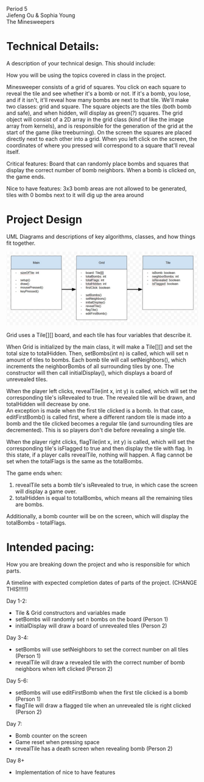Period 5  
Jiefeng Ou & Sophia Young  
The Minesweepers  

# Technical Details:

A description of your technical design. This should include:

How you will be using the topics covered in class in the project.

Minesweeper consists of a grid of squares. You click on each square to reveal the tile and see whether it's a bomb or not. If it's a bomb, you lose, and if it isn't, it'll reveal how many bombs are next to that tile. We'll make two classes: grid and square. The square objects are the tiles (both bomb and safe), and when hidden, will display as green(?) squares. The grid object will consist of a 2D array in the grid class (kind of like the image array from kernels), and is responsible for the generation of the grid at the start of the game (like treeburning). On the screen the squares are placed directly next to each other into a grid. When you left click on the screen, the coordinates of where you pressed will correspond to a square that'll reveal itself.

Critical features: Board that can randomly place bombs and squares that display the correct number of bomb neighbors. When a bomb is clicked on, the game ends.

Nice to have features: 3x3 bomb areas are not allowed to be generated, tiles with 0 bombs next to it will dig up the area around

# Project Design

UML Diagrams and descriptions of key algorithms, classes, and how things fit together.

![Alt text](UML-Minesweeper-3.jpg?raw=true "Title" )

Grid uses a Tile[][] board, and each tile has four variables that describe it.  

When Grid is initialized by the main class, it will make a Tile[][] and set the total size to totalHidden. Then, setBombs(int n) is called, which will set n amount of tiles to bombs. Each bomb tile will call setNeighbors(), which increments the neighborBombs of all surrounding tiles by one. The constructor will then call initialDisplay(), which displays a board of unrevealed tiles.

When the player left clicks, revealTile(int x, int y) is called, which will set the corresponding tile's isRevealed to true. The revealed tile will be drawn, and totalHidden will decrease by one.  
An exception is made when the first tile clicked is a bomb. In that case, editFirstBomb() is called first, where a different random tile is made into a bomb and the tile clicked becomes a regular tile (and surrounding tiles are decremented). This is so players don't die before revealing a single tile.

When the player right clicks, flagTile(int x, int y) is called, which will set the corresponding tile's isFlagged to true and then display the tile with flag. In this state, if a player calls revealTile, nothing will happen. A flag cannot be set when the totalFlags is the same as the totalBombs.

The game ends when:
1. revealTile sets a bomb tile's isRevealed to true, in which case the screen will display a game over.
2. totalHidden is equal to totalBombs, which means all the remaining tiles are bombs.

Additionally, a bomb counter will be on the screen, which will display the totalBombs - totalFlags.

# Intended pacing:

How you are breaking down the project and who is responsible for which parts.

A timeline with expected completion dates of parts of the project. (CHANGE THIS!!!!!)

Day 1-2:
- Tile & Grid constructors and variables made
- setBombs will randomly set n bombs on the board (Person 1)
- initialDisplay will draw a board of unrevealed tiles (Person 2)

Day 3-4:
- setBombs will use setNeighbors to set the correct number on all tiles (Person 1)
- revealTile will draw a revealed tile with the correct number of bomb neighbors when left clicked (Person 2)

Day 5-6:
- setBombs will use editFirstBomb when the first tile clicked is a bomb (Person 1)
- flagTile will draw a flagged tile when an unrevealed tile is right clicked (Person 2)

Day 7:
- Bomb counter on the screen
- Game reset when pressing space
- revealTile has a death screen when revealing bomb (Person 2)

Day 8+
- Implementation of nice to have features
